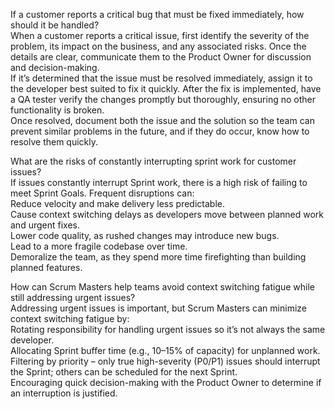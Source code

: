 If a customer reports a critical bug that must be fixed immediately, how should it be handled?<br>
When a customer reports a critical issue, first identify the severity of the problem, its impact on the business, and any associated risks. Once the details are clear, communicate them to the Product Owner for discussion and decision-making.
<br>
If it’s determined that the issue must be resolved immediately, assign it to the developer best suited to fix it quickly. After the fix is implemented, have a QA tester verify the changes promptly but thoroughly, ensuring no other functionality is broken.
<br>
Once resolved, document both the issue and the solution so the team can prevent similar problems in the future, and if they do occur, know how to resolve them quickly.

What are the risks of constantly interrupting sprint work for customer issues?<br>
If issues constantly interrupt Sprint work, there is a high risk of failing to meet Sprint Goals. Frequent disruptions can:
<br>
Reduce velocity and make delivery less predictable.
<br>
Cause context switching delays as developers move between planned work and urgent fixes.
<br>
Lower code quality, as rushed changes may introduce new bugs.
<br>
Lead to a more fragile codebase over time.
<br>
Demoralize the team, as they spend more time firefighting than building planned features.

How can Scrum Masters help teams avoid context switching fatigue while still addressing urgent issues?<br>
Addressing urgent issues is important, but Scrum Masters can minimize context switching fatigue by:
<br>
Rotating responsibility for handling urgent issues so it’s not always the same developer.
<br>
Allocating Sprint buffer time (e.g., 10–15% of capacity) for unplanned work.
<br>
Filtering by priority – only true high-severity (P0/P1) issues should interrupt the Sprint; others can be scheduled for the next Sprint.
<br>
Encouraging quick decision-making with the Product Owner to determine if an interruption is justified.
